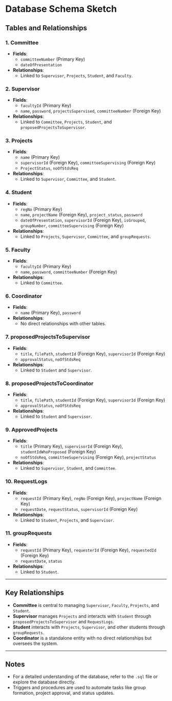 # Database Schema Sketch

## Tables and Relationships

### 1. **Committee**
- **Fields**:
    - `committeeNumber` (Primary Key)
    - `dateOfPresentation`
- **Relationships**:
    - Linked to `Supervisor`, `Projects`, `Student`, and `Faculty`.

### 2. **Supervisor**
- **Fields**:
    - `facultyId` (Primary Key)
    - `name`, `password`, `projectsSupervised`, `committeeNumber` (Foreign Key)
- **Relationships**:
    - Linked to `Committee`, `Projects`, `Student`, and `proposedProjectsToSupervisor`.

### 3. **Projects**
- **Fields**:
    - `name` (Primary Key)
    - `supervisorId` (Foreign Key), `committeeSupervising` (Foreign Key)
    - `ProjectStatus`, `noOfStdsReq`
- **Relationships**:
    - Linked to `Supervisor`, `Committee`, and `Student`.

### 4. **Student**
- **Fields**:
    - `regNo` (Primary Key)
    - `name`, `projectName` (Foreign Key), `project_status`, `password`
    - `dateOfPresentation`, `supervisorId` (Foreign Key), `isGrouped`, `groupNumber`, `committeeSupervising` (Foreign Key)
- **Relationships**:
    - Linked to `Projects`, `Supervisor`, `Committee`, and `groupRequests`.

### 5. **Faculty**
- **Fields**:
    - `facultyId` (Primary Key)
    - `name`, `password`, `committeeNumber` (Foreign Key)
- **Relationships**:
    - Linked to `Committee`.

### 6. **Coordinator**
- **Fields**:
    - `name` (Primary Key), `password`
- **Relationships**:
    - No direct relationships with other tables.

### 7. **proposedProjectsToSupervisor**
- **Fields**:
    - `title`, `filePath`, `studentId` (Foreign Key), `supervisorId` (Foreign Key)
    - `approvalStatus`, `noOfStdsReq`
- **Relationships**:
    - Linked to `Student` and `Supervisor`.

### 8. **proposedProjectsToCoordinator**
- **Fields**:
    - `title`, `filePath`, `studentId` (Foreign Key), `supervisorId` (Foreign Key)
    - `approvalStatus`, `noOfStdsReq`
- **Relationships**:
    - Linked to `Student` and `Supervisor`.

### 9. **ApprovedProjects**
- **Fields**:
    - `title` (Primary Key), `supervisorId` (Foreign Key), `studentIdWhoProposed` (Foreign Key)
    - `noOfStdsReq`, `committeeSupervising` (Foreign Key), `projectStatus`
- **Relationships**:
    - Linked to `Supervisor`, `Student`, and `Committee`.

### 10. **RequestLogs**
- **Fields**:
    - `requestId` (Primary Key), `regNo` (Foreign Key), `projectName` (Foreign Key)
    - `requestDate`, `requestStatus`, `supervisorId` (Foreign Key)
- **Relationships**:
    - Linked to `Student`, `Projects`, and `Supervisor`.

### 11. **groupRequests**
- **Fields**:
    - `requestId` (Primary Key), `requesterId` (Foreign Key), `requestedId` (Foreign Key)
    - `requestDate`, `status`
- **Relationships**:
    - Linked to `Student`.

---

## Key Relationships
- **Committee** is central to managing `Supervisor`, `Faculty`, `Projects`, and `Student`.
- **Supervisor** manages `Projects` and interacts with `Student` through `proposedProjectsToSupervisor` and `RequestLogs`.
- **Student** interacts with `Projects`, `Supervisor`, and other students through `groupRequests`.
- **Coordinator** is a standalone entity with no direct relationships but oversees the system.

---

## Notes
- For a detailed understanding of the database, refer to the `.sql` file or explore the database directly.
- Triggers and procedures are used to automate tasks like group formation, project approval, and status updates.